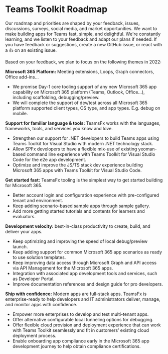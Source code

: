 # Teams Toolkit Roadmap

Our roadmap and priorities are shaped by your feedback, issues, discussions, surveys, social media, and market opportunities. We want to make building apps for Teams fast, simple, and delightful. We're constantly learning, and we listen to your feedback and adapt our plans if needed. If you have feedback or suggestions, create a new GitHub issue, or react with a 👍 on an existing issue.

Based on your feedback, we plan to focus on the following themes in 2022:

**Microsoft 365 Platform:** Meeting extensions, Loops, Graph connectors, Office add-ins…

- We promise Day-1 core tooling support of any new Microsoft 365 app capability on Microsoft 365 platform (Teams, Outlook, Office…), including scaffolding, debugging/preview.
- We will complete the support of dev/test across all Microsoft 365 platform supported client types, OS type, and app types. E.g. debug on mobile.

**Support for familiar language & tools:** TeamsFx works with the languages, frameworks, tools, and services you know and love.

- Strengthen our support for .NET developers to build Teams apps using Teams Toolkit for Visual Studio with modern .NET technology stack.
- Allow SPFx developers to have a flexible mix-use of existing yeoman-based command line experience with Teams Toolkit for Visual Studio Code for the e2e app development. 
- Optimize and improve the JS/TS stack dev experience building Microsoft 365 apps with Teams Toolkit for Visual Studio Code.

**Get started fast:** TeamsFx tooling is the simplest way to get started building for Microsoft 365.

- Better account login and configuration experience with pre-configured tenant and environment.
- Keep adding scenario-based sample apps through sample gallery.
- Add more getting started tutorials and contents for learners and evaluators.

**Development velocity:** best-in-class productivity to create, build, and deliver your apps.

- Keep optimizing and improving the speed of local debug/preview launch.
- Keep adding support for common Microsoft 365 app scenarios as ready to use solution templates.
- Keep improving data access through Microsoft Graph and API access via API Management for the Microsoft 365 apps.
- Integration with associated app development tools and services, such as Developer Portal.
- Improve documentation references and design guide for pro developers.

**Ship with confidence:** Modern apps are full-stack apps. TeamsFx is enterprise-ready to help developers and IT administrators deliver, manage, and monitor apps with confidence.

- Empower more enterprises to develop and test multi-tenant apps.
- Offer alternative configurable local tunneling options for debugging.
- Offer flexible cloud provision and deployment experience that can work with Teams Toolkit seamlessly and fit in customers’ existing cloud deployment process.
- Enable onboarding app compliance early in the Microsoft 365 app development journey to help obtain compliance certifications.